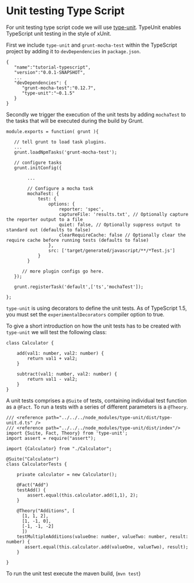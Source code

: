 # Unit testing Type Script

For unit testing type script code we will use [type-unit](https://github.com/basespace/type-unit). TypeUnit enables TypeScript unit testing in the style of xUnit.

First we include `type-unit` and `grunt-mocha-test` within the TypeScript project by adding it to `devDependencies` in `package.json`.

    {
       "name":"tutorial-typescript",
       "version":"0.0.1-SNAPSHOT",
       ...
       "devDependencies": {
          "grunt-mocha-test":"0.12.7",
          "type-unit":"~0.1.5"
       }
    }
    
Secondly we trigger the execution of the unit tests by adding `mochaTest` to the tasks that will be executed during the 
build by Grunt. 

    module.exports = function( grunt ){
    
       // tell grunt to load task plugins.
       ...
       grunt.loadNpmTasks('grunt-mocha-test');
           
       // configure tasks
       grunt.initConfig({
    
            ...
                
            // Configure a mocha task
            mochaTest: {
                test: {
                    options: {
                        reporter: 'spec',
                        captureFile: 'results.txt', // Optionally capture the reporter output to a file
                        quiet: false, // Optionally suppress output to standard out (defaults to false)
                        clearRequireCache: false // Optionally clear the require cache before running tests (defaults to false)
                    },
                    src: ['target/generated/javascript/**/*Test.js']
                }
            }
    
          // more plugin configs go here.
       });
    
       grunt.registerTask('default',['ts','mochaTest']);
    
    };
    
`type-unit` is using decorators to define the unit tests. As of TypeScript 1.5, you must set the `experimentalDecorators` compiler option to true.

To give a short introduction on how the unit tests has to be created with `type-unit` we will test the following class:

    class Calculator {
    
        add(val1: number, val2: number) {
    		return val1 + val2;
    	}
    	
    	subtract(val1: number, val2: number) {
    		return val1 - val2;
    	}
    }
    
A unit tests comprises a `@Suite` of tests, containing individual test function as a `@Fact`. To run a tests with a series of different parameters is a `@Theory`. 

    /// <reference path="../../../node_modules/type-unit/dist/type-unit.d.ts" />
    /// <reference path="../../../node_modules/type-unit/dist/index"/>
    import {Suite, Fact, Theory} from 'type-unit';
    import assert = require("assert");
    
    import {Calculator} from "./Calculator";
    
    @Suite("Calculator")
    class CalculatorTests {
    
        private calculator = new Calculator();
    
        @Fact("Add")
        testAdd() {
            assert.equal(this.calculator.add(1,1), 2);
        }
    
        @Theory("Additions", [
          [1, 1, 2],
          [1, -1, 0],
          [-1, -1, -2]
          ])
        testMultipleAdditions(valueOne: number, valueTwo: number, result: number) {
           assert.equal(this.calculator.add(valueOne, valueTwo), result);
        }
    
    }
        
To run the unit test execute the maven build, (`mvn test`)